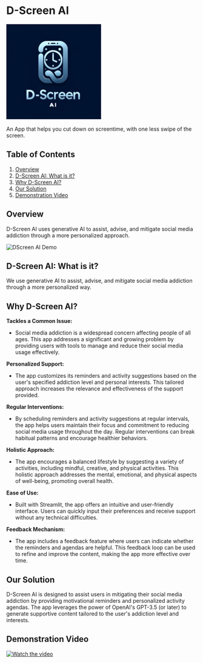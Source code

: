 # D-Screen AI

<img src="https://raw.githubusercontent.com/marcrosario/D-Screen-AI/main/DScreen%20AI%20Logo.jpg" alt="DScreen AI Logo" width="250" height="250">

An App that helps you cut down on screentime, with one less swipe of the screen.

## Table of Contents
1. [Overview](#overview)
2. [D-Screen AI: What is it?](#d-screen-ai-what-is-it)
3. [Why D-Screen AI?](#why-d-screen-ai)
4. [Our Solution](#our-solution)
5. [Demonstration Video](#demonstration-video)

## Overview
D-Screen AI uses generative AI to assist, advise, and mitigate social media addiction through a more personalized approach.

![DScreen AI Demo](https://github.com/marcrosario/D-Screen-AI/assets/163811834/b5f98042-5c7d-4889-be28-833eb72d6956)

## D-Screen AI: What is it?
We use generative AI to assist, advise, and mitigate social media addiction through a more personalized way.

## Why D-Screen AI?
**Tackles a Common Issue:**
- Social media addiction is a widespread concern affecting people of all ages. This app addresses a significant and growing problem by providing users with tools to manage and reduce their social media usage effectively.

**Personalized Support:**
- The app customizes its reminders and activity suggestions based on the user's specified addiction level and personal interests. This tailored approach increases the relevance and effectiveness of the support provided.

**Regular Interventions:**
- By scheduling reminders and activity suggestions at regular intervals, the app helps users maintain their focus and commitment to reducing social media usage throughout the day. Regular interventions can break habitual patterns and encourage healthier behaviors.

**Holistic Approach:**
- The app encourages a balanced lifestyle by suggesting a variety of activities, including mindful, creative, and physical activities. This holistic approach addresses the mental, emotional, and physical aspects of well-being, promoting overall health.

**Ease of Use:**
- Built with Streamlit, the app offers an intuitive and user-friendly interface. Users can quickly input their preferences and receive support without any technical difficulties.

**Feedback Mechanism:**
- The app includes a feedback feature where users can indicate whether the reminders and agendas are helpful. This feedback loop can be used to refine and improve the content, making the app more effective over time.

## Our Solution
D-Screen AI is designed to assist users in mitigating their social media addiction by providing motivational reminders and personalized activity agendas. The app leverages the power of OpenAI's GPT-3.5 (or later) to generate supportive content tailored to the user's addiction level and interests.

## Demonstration Video
[![Watch the video](https://img.youtube.com/vi/3fT6ckPJAsg/0.jpg)](https://youtu.be/3fT6ckPJAsg)

